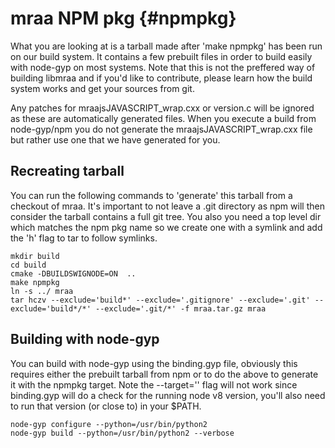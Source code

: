 mraa NPM pkg                        {#npmpkg}
============

What you are looking at is a tarball made after 'make npmpkg' has been run on
our build system. It contains a few prebuilt files in order to build easily
with node-gyp on most systems. Note that this is not the preffered way of
building libmraa and if you'd like to contribute, please learn how the build
system works and get your sources from git.

Any patches for mraajsJAVASCRIPT_wrap.cxx or version.c will be ignored as these
are automatically generated files. When you execute a build from node-gyp/npm
you do not generate the mraajsJAVASCRIPT_wrap.cxx file but rather use one that
we have generated for you.

Recreating tarball
------------------

You can run the following commands to 'generate' this tarball from a checkout
of mraa.  It's important to not leave a .git directory as npm will then
consider the tarball contains a full git tree. You also you need a top level
dir which matches the npm pkg name so we create one with a symlink and add the
'h' flag to tar to follow symlinks.

~~~~~~~~~~~~~{.sh}
mkdir build
cd build
cmake -DBUILDSWIGNODE=ON  ..
make npmpkg
ln -s ../ mraa
tar hczv --exclude='build*' --exclude='.gitignore' --exclude='.git' --exclude='build*/*' --exclude='.git/*' -f mraa.tar.gz mraa
~~~~~~~~~~~~~

Building with node-gyp
----------------------

You can build with node-gyp using the binding.gyp file, obviously this requires
either the prebuilt tarball from npm or to do the above to generate it with the
npmpkg target. Note the --target='' flag will not work since binding.gyp will
do a check for the running node v8 version, you'll also need to run that
version (or close to) in your $PATH.

~~~~~~~~~~~{.sh}
node-gyp configure --python=/usr/bin/python2
node-gyp build --python=/usr/bin/python2 --verbose
~~~~~~~~~~~
